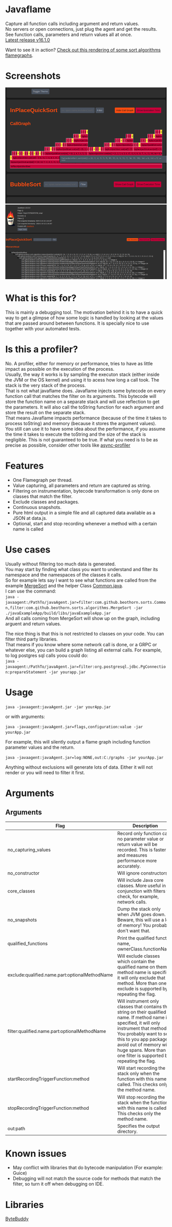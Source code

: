 # Javaflame

Capture all function calls including argument and return values.  
No servers or open connections, just plug the agent and get the results.   
See function calls, parameters and return values all at once.  
[Latest release v16.1.0](https://github.com/beothorn/javaflame/releases/download/v16.1.0/javaAgent.jar)

Want to see it in action? [Check out this rendering of some sort algorithms flamegraphs](https://beothorn.github.io/javaflame).

# Screenshots  

![flamegraph detailed](https://github.com/beothorn/javaflame/blob/main/screenshotTooltip.png?raw=true)
![flamegraph hierarchy](https://github.com/beothorn/javaflame/blob/main/screenshotHierarchical.png?raw=true)

# What is this for?

This is mainly a debugging tool. The motivation behind it is to have a quick way to get a glimpse of how some logic is handled by looking at the values that are passed around between functions. It is specially nice to use together with your automated tests.  

# Is this a profiler?

No. A profiler, either for memory or performance, tries to have as little impact as possible on the execution of the process.  
Usually, the way it works is by sampling the executon stack (either inside the JVM or the OS kernel) and using it to acess how long a call took. The stack is the very stack of the process.  
That is not what javaflame does. Javaflame injects some bytecode on every function call that matches the filter on its arguments. This bytecode will store the function name on a separate stack and will use reflection to get the parameters. It will also call the toString function for each argument and store the result on the separate stack.  
That means Javaflame impacts performance (because of the time it takes to process toString) and memory (because it stores the argument values).  
You still can use it to have some idea about the performance, if you assume the time it takes to execute the toString and the size of the stack is negligible. This is not guaranteed to be true. If what you need is to be as precise as possible, consider other tools like [async-profiler](https://github.com/async-profiler/async-profiler)

# Features

- One Flamegraph per thread.
- Value capturing, all parameters and return are captured as string.
- Filtering on instrumentation, bytecode transformation is only done on classes that match the filter.
- Exclude classes and packages.
- Continuous snapshots.
- Pure html output in a simple file and all captured data available as a JSON at data.js.
- Optional, start and stop recording whenever a method with a certain name is called

# Use cases

Usually without filtering too much data is generated.  
You may start by finding what class you want to understand and filter its namespace and the namespaces of the classes it calls.  
So for example lets say I want to see what functions are called from the example [MergeSort](https://github.com/beothorn/javaflame/blob/main/javaExampleApp/src/main/java/com/github/beothorn/sorts/algorithms/MergeSort.java) and the helper Class [Common.java](https://github.com/beothorn/javaflame/blob/main/javaExampleApp/src/main/java/com/github/beothorn/sorts/Common.java).  
I can use the command:  
`java -javaagent:/PathTo/javaAgent.jar=filter:com.github.beothorn.sorts.Common,filter:com.github.beothorn.sorts.algorithms.MergeSort -jar ./javaExampleApp/build/libs/javaExampleApp.jar`  
And all calls coming from MergeSort will show up on the graph, including arguent and return values.  

The nice thing is that this is not restricted to classes on your code. You can filter third party libraries.  
That means if you know where some network call is done, or a GRPC or whatever else, you can build a graph listing all external calls. For example, to log postgres sql calls yoou could do:  
`java -javaagent:/PathTo/javaAgent.jar=filter:org.postgresql.jdbc.PgConnection:prepareStatement -jar yourapp.jar`

# Usage

`java -javaagent:javaAgent.jar -jar yourApp.jar` 

or with arguments:  

`java -javaagent:javaAgent.jar=flags,configuration:value -jar yourApp.jar` 

For example, this will silently output a flame graph including function parameter values and the return.  

`java -javaagent:javaAgent.jar=log:NONE,out:C:/graphs -jar yourApp.jar` 

Anything without exclusions will generate lots of data. Either it will not render or you will need to filter it first.

# Arguments

## Arguments

| Flag | Description | Example |
| --- | --- | --- |
| no_capturing_values | Record only function call, no parameter value or return value will be recorded. This is faster and measures performance more accurately. | `java -javaagent:javaAgent.jar=no_capturing_values -jar yourApp.jar` |
| no_constructor | Will ignore constructors | `java -javaagent:javaAgent.jar=no_constructor -jar yourApp.jar` |
| core_classes | Will include Java core classes. More useful in conjunction with filters to check, for example, network calls. | `java -javaagent:javaAgent.jar=core_classes -jar yourApp.jar` |
| no_snapshots | Dump the stack only when JVM goes down. Beware, this will use a lot of memory! You probably don't want that. | `java -javaagent:javaAgent.jar=no_snapshots -jar yourApp.jar` |
| qualified_functions | Print the qualified function name, ownerClass.functionName | `java -javaagent:javaAgent.jar=qualified_functions -jar yourApp.jar` |
| exclude:qualified.name.part:optionalMethodName | Will exclude classes which contain the qualified name on them. If method name is specified, it will only exclude that method. More than one exclude is supported by repeating the flag. | `java -javaagent:javaAgent.jar=exclude:com.github.myApp,exclude:com.foo.bar -jar yourApp.jar` |
| filter:qualified.name.part:optionalMethodName | Will instrument only classes that contains this string on their qualified name. If method name is specified, it will only instrument that method. You probably want to set this to you app package to avoid out of memory with huge spans. More than one filter is supported by repeating the flag. | `java -javaagent:javaAgent.jar=filter:com.github.myApp,filter:com.github.other -jar yourApp.jar` |
| startRecordingTriggerFunction:method | Will start recording the stack only when the function with this name is called. This checks only the method name. | `java -javaagent:javaAgent.jar=startRecordingTriggerFunction:afterSetup -jar yourApp.jar` |
| stopRecordingTriggerFunction:method | Will stop recording the stack when the function with this name is called. This checks only the method name. | `java -javaagent:javaAgent.jar=stopRecordingTriggerFunction:afterJobIsDone -jar yourApp.jar` |
| out:path | Specifies the output directory. | `java -javaagent:javaAgent.jar=out:/tmp/flameOut -jar yourApp.jar` |

# Known issues  

- May conflict with libraries that do bytecode manipulation (For example: Guice)  
- Debugging will not match the source code for methods that match the filter, so turn it off when debugging on IDE.  

# Libraries

[ByteBuddy](https://bytebuddy.net)  
